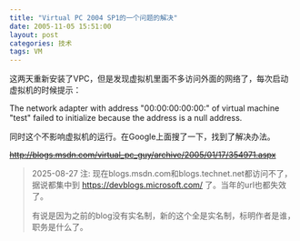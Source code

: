 ```yaml
---
title: "Virtual PC 2004 SP1的一个问题的解决"
date: 2005-11-05 15:51:00
layout: post
categories: 技术
tags: VM
---
```


这两天重新安装了VPC，但是发现虚拟机里面不多访问外面的网络了，每次启动虚拟机的时候提示：

The network adapter with address "00:00:00:00:00:" of virtual machine "test" failed to initialize because the address is a null address.

同时这个不影响虚拟机的运行。在Google上面搜了一下，找到了解决办法。

~~http://blogs.msdn.com/virtual_pc_guy/archive/2005/01/17/354971.aspx~~

> 2025-08-27 注: 现在blogs.msdn.com和blogs.technet.net都访问不了，据说都集中到 https://devblogs.microsoft.com/ 了。当年的url也都失效了。
> 
> 有说是因为之前的blog没有实名制，新的这个全是实名制，标明作者是谁，职务是什么了。